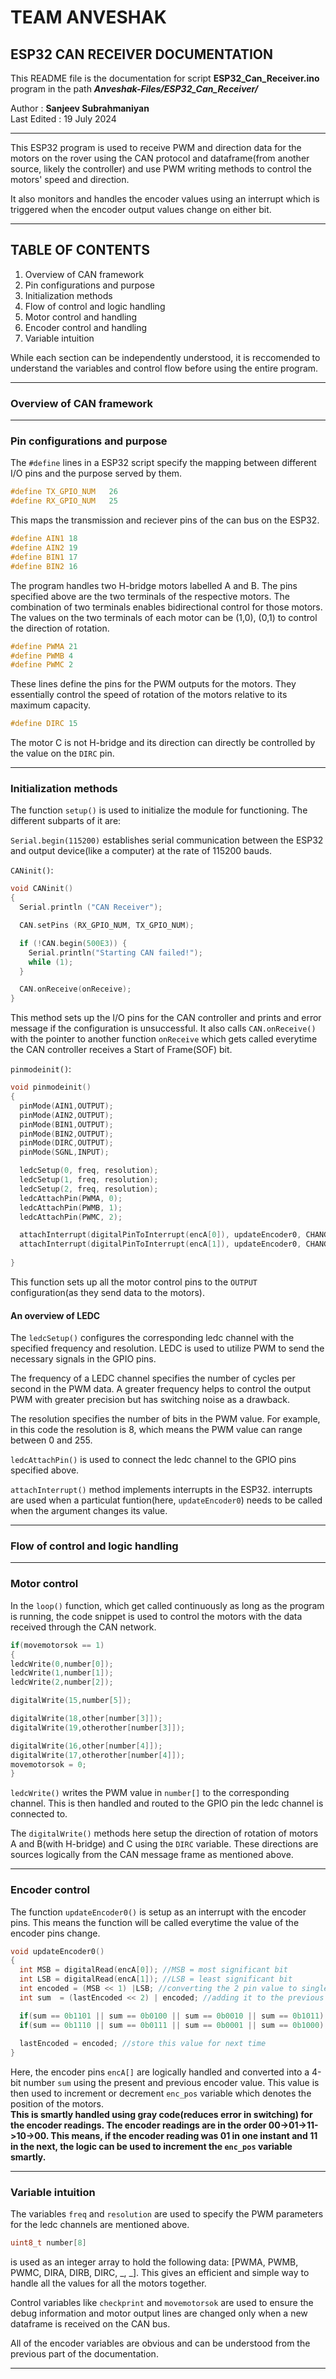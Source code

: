 # TEAM ANVESHAK

##  ESP32 CAN RECEIVER DOCUMENTATION

This README file is the documentation for script __ESP32_Can_Receiver.ino__ program in the path *__Anveshak-Files/ESP32_Can_Receiver/__*

Author : __Sanjeev Subrahmaniyan__ <br>
Last Edited : 19 July 2024 <br>

---

This ESP32 program is used to receive PWM and direction data for the motors on the rover using the CAN protocol and dataframe(from another source, likely the controller) and use PWM writing methods to control the motors' speed and direction.

It also monitors and handles the encoder values using an interrupt which is triggered when the encoder output values change on either bit.

---

## TABLE OF CONTENTS

1. Overview of CAN framework
2. Pin configurations and purpose
3. Initialization methods
4. Flow of control and logic handling
5. Motor control and handling
6. Encoder control and handling
7. Variable intuition

While each section can be independently understood, it is reccomended to understand the variables and control flow before using the entire program.

---

### Overview of CAN framework

---

### Pin configurations and purpose

The `#define` lines in a ESP32 script specify the mapping between different I/O pins and the purpose served by them.

```cpp
#define TX_GPIO_NUM   26
#define RX_GPIO_NUM   25
```
This maps the transmission and reciever pins of the can bus on the ESP32.

```cpp
#define AIN1 18
#define AIN2 19
#define BIN1 17
#define BIN2 16
```
The program handles two H-bridge motors labelled A and B. The pins specified above are the two terminals of the respective motors. The combination of two terminals enables bidirectional control for those motors. The values on the two terminals of each motor can be (1,0), (0,1) to control the direction of rotation.

```cpp
#define PWMA 21
#define PWMB 4
#define PWMC 2
```
These lines define the pins for the PWM outputs for the motors. They essentially control the speed of rotation of the motors relative to its maximum capacity.

```cpp
#define DIRC 15
```
The motor C is not H-bridge and its direction can directly be controlled by the value on the `DIRC` pin.

---

### Initialization methods

The function `setup()` is used to initialize the module for functioning. The different subparts of it are:

`Serial.begin(115200)` establishes serial communication between the ESP32 and output device(like a computer) at the rate of 115200 bauds.

`CANinit()`:
```cpp
void CANinit()
{
  Serial.println ("CAN Receiver");

  CAN.setPins (RX_GPIO_NUM, TX_GPIO_NUM);

  if (!CAN.begin(500E3)) {
    Serial.println("Starting CAN failed!");
    while (1);
  }

  CAN.onReceive(onReceive);
}
```
This method sets up the I/O pins for the CAN controller and prints and error message if the configuration is unsuccessful. It also calls `CAN.onReceive()` with the pointer to another function `onReceive` which gets called everytime the CAN controller receives a Start of Frame(SOF) bit.

`pinmodeinit()`:
```cpp
void pinmodeinit()
{
  pinMode(AIN1,OUTPUT);
  pinMode(AIN2,OUTPUT);
  pinMode(BIN1,OUTPUT);
  pinMode(BIN2,OUTPUT);
  pinMode(DIRC,OUTPUT);
  pinMode(SGNL,INPUT);

  ledcSetup(0, freq, resolution);
  ledcSetup(1, freq, resolution);
  ledcSetup(2, freq, resolution);
  ledcAttachPin(PWMA, 0);
  ledcAttachPin(PWMB, 1);
  ledcAttachPin(PWMC, 2);

  attachInterrupt(digitalPinToInterrupt(encA[0]), updateEncoder0, CHANGE);
  attachInterrupt(digitalPinToInterrupt(encA[1]), updateEncoder0, CHANGE);
  
}
```
This function sets up all the motor control pins to the `OUTPUT` configuration(as they send data to the motors).

#### An overview of LEDC

The `ledcSetup()` configures the corresponding ledc channel with the specified frequency and resolution. LEDC is used to utilize PWM to send the necessary signals in the GPIO pins.

The frequency of a LEDC channel specifies the number of cycles per second in the PWM data. A greater frequency helps to control the output PWM with greater precision but has switching noise as a drawback.

The resolution specifies the number of bits in the PWM value. For example, in this code the resolution is 8, which means the PWM value can range between 0 and 255.

`ledcAttachPin()` is used to connect the ledc channel to the GPIO pins specified above.

`attachInterrupt()` method implements interrupts in the ESP32. interrupts are used when a particulat funtion(here, `updateEncoder0`) needs to be called when the argument changes its value.

---

### Flow of control and logic handling

---

### Motor control
In the `loop()` function, which get called continuously as long as the program is running, the code snippet is used to control the motors with the data received through the CAN network.

```cpp
if(movemotorsok == 1)
{
ledcWrite(0,number[0]);
ledcWrite(1,number[1]);
ledcWrite(2,number[2]);

digitalWrite(15,number[5]);

digitalWrite(18,other[number[3]]);
digitalWrite(19,otherother[number[3]]);

digitalWrite(16,other[number[4]]);
digitalWrite(17,otherother[number[4]]);
movemotorsok = 0;
}
```
`ledcWrite()` writes the PWM value in `number[]` to the corresponding channel. This is then handled and routed to the GPIO pin the ledc channel is connected to.

The `digitalWrite()` methods here setup the direction of rotation of motors A and B(with H-bridge) and C using the `DIRC` variable. These directions are sources logically from the CAN message frame as mentioned above.

---

### Encoder control

The function `updateEncoder0()` is setup as an interrupt with the encoder pins. This means the function will be called everytime the value of the encoder pins change.

```cpp
void updateEncoder0()
{
  int MSB = digitalRead(encA[0]); //MSB = most significant bit
  int LSB = digitalRead(encA[1]); //LSB = least significant bit
  int encoded = (MSB << 1) |LSB; //converting the 2 pin value to single number
  int sum  = (lastEncoded << 2) | encoded; //adding it to the previous encoded value

  if(sum == 0b1101 || sum == 0b0100 || sum == 0b0010 || sum == 0b1011) enc_pos --;
  if(sum == 0b1110 || sum == 0b0111 || sum == 0b0001 || sum == 0b1000) enc_pos ++;
  
  lastEncoded = encoded; //store this value for next time
}
```
Here, the encoder pins `encA[]` are logically handled and converted into a 4-bit number `sum` using the present and previous encoder value. This value is then used to increment or decrement `enc_pos` variable which denotes the position of the motors.
<br>
__This is smartly handled using gray code(reduces error in switching) for the encoder readings. The encoder readings are in the order 00->01->11->10->00. This means, if the encoder reading was 01 in one instant and 11 in the next, the logic can be used to increment the `enc_pos` variable smartly.__

---

### Variable intuition

The variables `freq` and `resolution` are used to specify the PWM parameters for the ledc channels are mentioned above.
<br>
```cpp
uint8_t number[8]
``` 
is used as an integer array to hold the following data: [PWMA, PWMB, PWMC, DIRA, DIRB, DIRC, _, _]. This gives an efficient and simple way to handle all the values for all the motors together.

Control variables like `checkprint` and `movemotorsok` are used to ensure the debug information and motor output lines are changed only when a new dataframe is received on the CAN bus.

All of the encoder variables are obvious and can be understood from the previous part of the documentation.

---